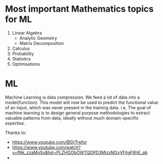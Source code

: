 # Most important Mathematics topics for ML

1. Linear Algebra
    - Analytic Geometry
    - Matrix Decomposition
2. Calculus
3. Probability
4. Statistics
5. Optimisations


# ML
Machine Learning is data compression. We feed a lot of data into a model(function). This model will now be used to predict the functional value of an input, which was never present in the training data.
i.e, The goal of machine learning is to design general purpose methodologies to extract valuable patterns from data, ideally without much domain-specific expertise.



Thanks to:
 - https://www.youtube.com/@DrTrefor
 - https://www.youtube.com/watch?v=fNk_zzaMoSs&list=PLZHQObOWTQDPD3MizzM2xVFitgF8hE_ab
 - 